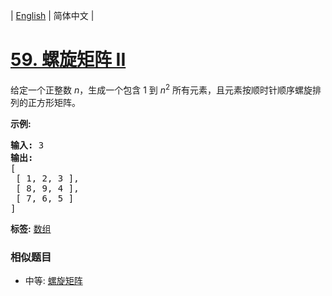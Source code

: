 | [English](README_EN.md) | 简体中文 |

# [59. 螺旋矩阵 II](https://leetcode-cn.com/problems/spiral-matrix-ii)
<p>给定一个正整数&nbsp;<em>n</em>，生成一个包含 1 到&nbsp;<em>n</em><sup>2</sup>&nbsp;所有元素，且元素按顺时针顺序螺旋排列的正方形矩阵。</p>

<p><strong>示例:</strong></p>

<pre><strong>输入:</strong> 3
<strong>输出:</strong>
[
 [ 1, 2, 3 ],
 [ 8, 9, 4 ],
 [ 7, 6, 5 ]
]</pre>

**标签:**  [数组](https://leetcode-cn.com/tag/array) 
 ### 相似题目
- 中等:	[螺旋矩阵](https://leetcode-cn.com/problems/spiral-matrix) 
